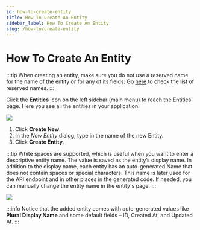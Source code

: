 ```yaml
---
id: how-to-create-entity
title: How To Create An Entity
sidebar_label: How To Create An Entity
slug: /how-to/create-entity
---
```


# How To Create An Entity

:::tip
When creating an entity, make sure you do not use a reserved name for the name of the entity or for any of its fields. Go [here](https://github.com/amplication/amplication/blob/master/packages/amplication-server/src/core/entity/reservedNames.ts) to check the list of reserved names.
:::

Click the **Entities** icon on the left sidebar (main menu) to reach the Entities page. Here you see all the entities in your application.

![](../getting-started/assets/pic-1.jpg)

1. Click **Create New**.
2. In the _New Entity_ dialog, type in the name of the new Entity.
3. Click **Create Entity**.

:::tip
White spaces are supported, which is useful when you want to enter a descriptive entity name. The value is saved as the entity’s display name. In addition to the display name, each entity has an auto-generated Name that does not contain spaces or special characters. This name is later used for the API endpoint and in other places in the generated code. If needed, you can manually change the entity name in the entity's page.
:::

![](../getting-started/assets/pic-2.jpg)

:::info
Notice that the added entity comes with auto-generated values like **Plural Display Name** and some default fields – ID, Created At, and Updated At.
:::
